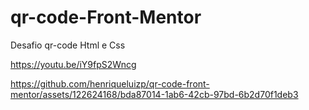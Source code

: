 # qr-code-Front-Mentor
 Desafio qr-code Html e Css 

 https://youtu.be/iY9fpS2Wncg

 
https://github.com/henriqueluizp/qr-code-front-mentor/assets/122624168/bda87014-1ab6-42cb-97bd-6b2d70f1deb3
